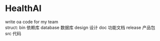 # HealthAI
write oa code for my team  
struct:
bin 依赖库
database  数据库
design 设计
doc  功能文档
release  产品包
src 代码

